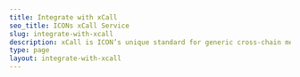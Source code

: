 ```yaml
---
title: Integrate with xCall
seo_title: ICONs xCall Service
slug: integrate-with-xcall
description: xCall is ICON’s unique standard for generic cross-chain messaging between heterogeneous blockchains.
type: page
layout: integrate-with-xcall
---
```


